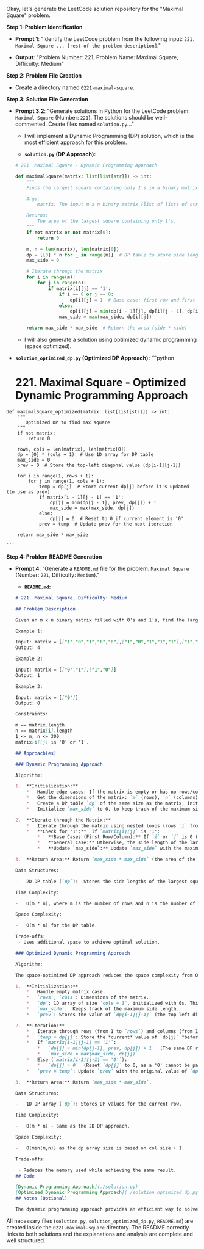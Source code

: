 Okay, let's generate the LeetCode solution repository for the "Maximal Square" problem.

**Step 1: Problem Identification**

*   **Prompt 1**: "Identify the LeetCode problem from the following input: `221. Maximal Square ... [rest of the problem description]`."

*   **Output**: "Problem Number: 221, Problem Name: Maximal Square, Difficulty: Medium"

**Step 2: Problem File Creation**

*   Create a directory named `0221-maximal-square`.

**Step 3: Solution File Generation**

*   **Prompt 3.2**: "Generate solutions in Python for the LeetCode problem: `Maximal Square` (Number: `221`). The solutions should be well-commented. Create files named `solution.py`..."

    *   I will implement a Dynamic Programming (DP) solution, which is the most efficient approach for this problem.

    *   **`solution.py` (DP Approach):**

    ```python
    # 221. Maximal Square - Dynamic Programming Approach

    def maximalSquare(matrix: list[list[str]]) -> int:
        """
        Finds the largest square containing only 1's in a binary matrix and returns its area.

        Args:
            matrix: The input m x n binary matrix (list of lists of strings).

        Returns:
            The area of the largest square containing only 1's.
        """
        if not matrix or not matrix[0]:
            return 0

        m, n = len(matrix), len(matrix[0])
        dp = [[0] * n for _ in range(m)]  # DP table to store side lengths of squares
        max_side = 0

        # Iterate through the matrix
        for i in range(m):
            for j in range(n):
                if matrix[i][j] == '1':
                    if i == 0 or j == 0:
                        dp[i][j] = 1  # Base case: first row and first column
                    else:
                        dp[i][j] = min(dp[i - 1][j], dp[i][j - 1], dp[i - 1][j - 1]) + 1
                    max_side = max(max_side, dp[i][j])

        return max_side * max_side  # Return the area (side * side)
    ```

    * I will also generate a solution using optimized dynamic programming (space optimized).
   *   **`solution_optimized_dp.py` (Optimized DP Approach):**
    ```python
        # 221. Maximal Square - Optimized Dynamic Programming Approach
    def maximalSquare_optimized(matrix: list[list[str]]) -> int:
        """
           Optimized DP to find max square
        """
        if not matrix:
            return 0

        rows, cols = len(matrix), len(matrix[0])
        dp = [0] * (cols + 1)  # Use 1D array for DP table
        max_side = 0
        prev = 0  # Store the top-left diagonal value (dp[i-1][j-1])

        for i in range(1, rows + 1):
            for j in range(1, cols + 1):
                temp = dp[j]  # Store current dp[j] before it's updated (to use as prev)
                if matrix[i - 1][j - 1] == '1':
                    dp[j] = min(dp[j - 1], prev, dp[j]) + 1
                    max_side = max(max_side, dp[j])
                else:
                    dp[j] = 0  # Reset to 0 if current element is '0'
                prev = temp  # Update prev for the next iteration

        return max_side * max_side

    ```
**Step 4: Problem README Generation**

*   **Prompt 4**: "Generate a `README.md` file for the problem: `Maximal Square` (Number: `221`, Difficulty: `Medium`)."

    *   **`README.md`:**

    ```markdown
    # 221. Maximal Square, Difficulty: Medium

    ## Problem Description

    Given an m x n binary matrix filled with 0's and 1's, find the largest square containing only 1's and return its area.

    Example 1:

    Input: matrix = [["1","0","1","0","0"],["1","0","1","1","1"],["1","1","1","1","1"],["1","0","0","1","0"]]
    Output: 4

    Example 2:

    Input: matrix = [["0","1"],["1","0"]]
    Output: 1

    Example 3:

    Input: matrix = [["0"]]
    Output: 0

    Constraints:

    m == matrix.length
    n == matrix[i].length
    1 <= m, n <= 300
    matrix[i][j] is '0' or '1'.

    ## Approach(es)

    ### Dynamic Programming Approach

    Algorithm:

    1.  **Initialization:**
        *   Handle edge cases: If the matrix is empty or has no rows/columns, return 0.
        *   Get the dimensions of the matrix: `m` (rows), `n` (columns).
        *   Create a DP table `dp` of the same size as the matrix, initialized with all 0s. `dp[i][j]` will store the *side length* of the largest square ending at position `(i, j)`.
        *   Initialize `max_side` to 0, to keep track of the maximum side length found so far.

    2.  **Iterate through the Matrix:**
        *   Iterate through the matrix using nested loops (rows `i` from 0 to m-1, columns `j` from 0 to n-1).
        *   **Check for '1':**  If `matrix[i][j]` is '1':
            *   **Base Cases (First Row/Column):** If `i` or `j` is 0 (first row or first column), set `dp[i][j]` to 1 (a single '1' forms a square of side 1).
            *   **General Case:** Otherwise, the side length of the largest square ending at `(i, j)` is determined by the minimum side length of the squares ending at its top, left, and top-left neighbors, plus 1.  So, `dp[i][j] = min(dp[i-1][j], dp[i][j-1], dp[i-1][j-1]) + 1`.
            *   **Update `max_side`:** Update `max_side` with the maximum of its current value and `dp[i][j]`.

    3.  **Return Area:** Return `max_side * max_side` (the area of the largest square).

    Data Structures:

    -   2D DP table (`dp`):  Stores the side lengths of the largest squares ending at each cell.

    Time Complexity:

    -   O(m * n), where m is the number of rows and n is the number of columns in the matrix. We iterate through each cell of the matrix once.

    Space Complexity:

    -   O(m * n) for the DP table.

    Trade-offs:
     - Uses additional space to achieve optimal solution.

    ### Optimized Dynamic Programming Approach

    Algorithm:

    The space-optimized DP approach reduces the space complexity from O(m*n) to O(n) by using only a 1D DP array.

    1.  **Initialization:**
        *   Handle empty matrix case.
        *   `rows`, `cols`: Dimensions of the matrix.
        *   `dp`: 1D array of size `cols + 1`, initialized with 0s. This array will store the DP values for the *current* row being processed.
        *   `max_side`:  Keeps track of the maximum side length.
        *   `prev`: Stores the value of `dp[i-1][j-1]` (the top-left diagonal element) from the previous iteration.

    2.  **Iteration:**
        *   Iterate through rows (from 1 to `rows`) and columns (from 1 to `cols`).  Note: We're using 1-based indexing for convenience with the `dp` array.
        *   `temp = dp[j]`: Store the *current* value of `dp[j]` *before* it's updated. This is crucial because we'll need this value as `prev` in the next column iteration.
        *   If `matrix[i-1][j-1] == '1'`:
            *   `dp[j] = min(dp[j-1], prev, dp[j]) + 1`  (The same DP recurrence relation as before, but using the 1D array).
            *   `max_side = max(max_side, dp[j])`
        *   Else (`matrix[i-1][j-1] == '0'`):
            *   `dp[j] = 0`  (Reset `dp[j]` to 0, as a '0' cannot be part of a square).
        *   `prev = temp`: Update `prev` with the original value of `dp[j]` for the next column iteration.

    3.  **Return Area:** Return `max_side * max_side`.

    Data Structures:

    -   1D DP array (`dp`): Stores DP values for the current row.

    Time Complexity:

    -   O(m * n) - Same as the 2D DP approach.

    Space Complexity:

    -   O(min(m,n)) as the dp array size is based on col size + 1.

    Trade-offs:

     - Reduces the memory used while achieving the same result.
    ## Code

    [Dynamic Programming Approach](./solution.py)
    [Optimized Dynamic Programming Approach](./solution_optimized_dp.py)
    ## Notes (Optional)

    The dynamic programming approach provides an efficient way to solve this problem by building up solutions from smaller subproblems. The optimized DP solution further reduces space complexity by using a 1D array instead of a 2D array, making it more memory-efficient, especially when the number of columns is significantly smaller than the number of rows.
    ```
All necessary files (`solution.py`, `solution_optimized_dp.py`, `README.md`) are created inside the `0221-maximal-square` directory. The README correctly links to both solutions and the explanations and analysis are complete and well structured.
